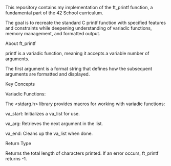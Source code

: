 This repository contains my implementation of the ft_printf function, a fundamental part of the 42 School curriculum.

The goal is to recreate the standard C printf function with specified features and constraints while deepening 
understanding of variadic functions, memory management, and formatted output.

About ft_printf

printf is a variadic function, meaning it accepts a variable number of arguments. 

The first argument is a format string that defines how the subsequent arguments are formatted and displayed.

Key Concepts

Variadic Functions:

The <stdarg.h> library provides macros for working with variadic functions:

va_start: Initializes a va_list for use.

va_arg: Retrieves the next argument in the list.

va_end: Cleans up the va_list when done.


Return Type

Returns the total length of characters printed.
If an error occurs, ft_printf returns -1.
